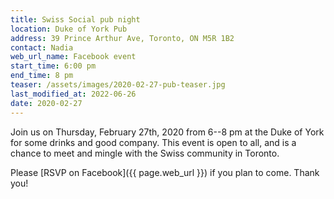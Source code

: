 ```yaml
---
title: Swiss Social pub night
location: Duke of York Pub
address: 39 Prince Arthur Ave, Toronto, ON M5R 1B2
contact: Nadia
web_url_name: Facebook event
start_time: 6:00 pm
end_time: 8 pm
teaser: /assets/images/2020-02-27-pub-teaser.jpg
last_modified_at: 2022-06-26
date: 2020-02-27
---
```


Join us on Thursday, February 27th, 2020 from 6--8 pm at the Duke of York for
some drinks and good company. This event is open to all, and is a chance to
meet and mingle with the Swiss community in Toronto.

Please [RSVP on Facebook]({{ page.web_url }}) if you plan to come. Thank you!

